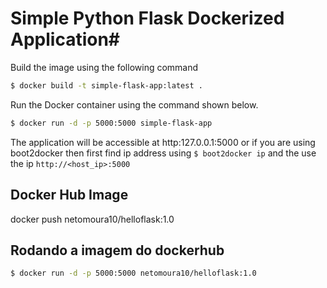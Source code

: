 # Simple Python Flask Dockerized Application#

Build the image using the following command

```bash
$ docker build -t simple-flask-app:latest .
```

Run the Docker container using the command shown below.

```bash
$ docker run -d -p 5000:5000 simple-flask-app
```

The application will be accessible at http:127.0.0.1:5000 or if you are using boot2docker then first find ip address using `$ boot2docker ip` and the use the ip `http://<host_ip>:5000`

## Docker Hub Image

docker push netomoura10/helloflask:1.0

## Rodando a imagem do dockerhub


```bash
$ docker run -d -p 5000:5000 netomoura10/helloflask:1.0
```